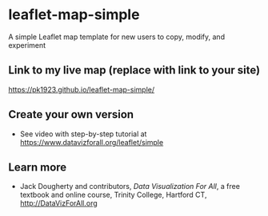 # leaflet-map-simple
A simple Leaflet map template for new users to copy, modify, and experiment

## Link to my live map (replace with link to your site)

https://pk1923.github.io/leaflet-map-simple/

## Create your own version
- See video with step-by-step tutorial at https://www.datavizforall.org/leaflet/simple

## Learn more
- Jack Dougherty and contributors, *Data Visualization For All*, a free textbook and online course, Trinity College, Hartford CT, http://DataVizForAll.org
